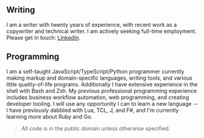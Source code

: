 ## Writing

I am a writer with twenty years of experience, with recent work as a copywriter and technical writer. I am actively seeking full-time employment. Please get in touch: [LinkedIn](https://linkedin.com/in/alvin-charity). 

## Programming

I am a self-taught JavaScript/TypeScript/Python programmer currently making markup and domain-specific languages, writing tools, and various little quality-of-life programs. Additionally I have extensive experience in the shell with Bash and Zsh. My previous professional programming experience includes business workflow automation, web programming, and creating developer tooling. I will use any opportunity I can to learn a new language -- I have previously dabbled with Lua, TCL, J, and F#, and I'm currently learning more about Ruby and Go.

> All code is in the public domain unless otherwise specified.
